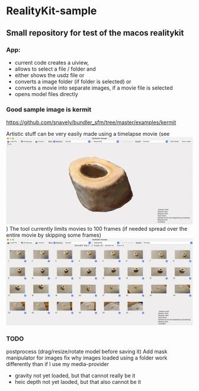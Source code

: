# RealityKit-sample

## Small repository for test of the macos realitykit

### App:

- current  code creates a uiview,
- allows to select a file / folder and
- either shows the usdz file or
- converts a image folder  (if folder is selected) or
- converts a movie into separate images, if a movie file is selected
- opens model files directly

### Good sample image is kermit 
  https://github.com/snavely/bundler_sfm/tree/master/examples/kermit

Artistic stuff can be very easily made using a timelapse movie (see ![example-bone](/assets/appView-2.png))
The tool currently limits movies to 100 frames (if needed spread over the entire movie by skipping some frames) ![example-bone](/assets/appView.png)




### TODO
 postprocess (drag/resize/rotate model before saving it)
 Add mask manipulator for images
 fix why images loaded using a folder work differently than if I use my media-provider
   - gravity not yet loaded, but that cannot really be it
   - heic depth not yet laoded, but that also cannot be it
   


